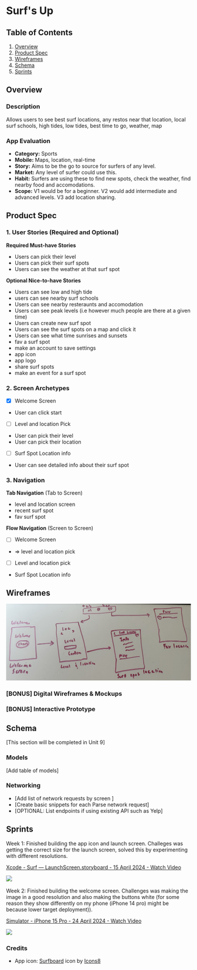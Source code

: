 # Surf's Up

## Table of Contents

1. [Overview](#Overview)
2. [Product Spec](#Product-Spec)
3. [Wireframes](#Wireframes)
4. [Schema](#Schema)
5. [Sprints](#Sprints)

## Overview

### Description

Allows users to see best surf locations, any restos near that location, local surf schools, high tides, low tides, best time to go, weather, map

### App Evaluation

- **Category:** Sports
- **Mobile:** Maps, location, real-time
- **Story:** Aims to be the go to source for surfers of any level.
- **Market:** Any level of surfer could use this.
- **Habit:** Surfers are using these to find new spots, check the weather, find nearby food and accomodations.
- **Scope:** V1 would be for a beginner. V2 would add intermediate and advanced levels. V3 add location sharing.

## Product Spec

### 1. User Stories (Required and Optional)

**Required Must-have Stories**

* Users can pick their level
* Users can pick their surf spots
* Users can see the weather at that surf spot

**Optional Nice-to-have Stories**

* Users can see low and high tide
* users can see nearby surf schools
* Users can see nearby resteraunts and accomodation
* Users can see peak levels (i.e however much people are there at a given time)
* Users can create new surf spot
* Users can see the surf spots on a map and click it
* Users can see what time sunrises and sunsets
* fav a surf spot
* make an account to save settings
* app icon
* app logo
* share surf spots
* make an event for a surf spot

### 2. Screen Archetypes

- [x] Welcome Screen
* User can click start

- [ ] Level and location Pick
* User can pick their level
* User can pick their location

- [ ] Surf Spot Location info
* User can see detailed info about their surf spot

### 3. Navigation

**Tab Navigation** (Tab to Screen)

* level and location screen
* recent surf spot 
* fav surf spot 

**Flow Navigation** (Screen to Screen)

- [ ] Welcome Screen
* => level and location pick 

- [ ] Level and location pick 
* Surf Spot Location info


## Wireframes

<img src="https://github.com/muhammadAkbar7/Surfs-Up/blob/main/wireframe.jpeg" width=600>

### [BONUS] Digital Wireframes & Mockups

### [BONUS] Interactive Prototype

## Schema 

[This section will be completed in Unit 9]

### Models

[Add table of models]

### Networking

- [Add list of network requests by screen ]
- [Create basic snippets for each Parse network request]
- [OPTIONAL: List endpoints if using existing API such as Yelp]

## Sprints

Week 1: Finished building the app icon and launch screen. Challeges was getting the correct size for the launch screen, solved this by experimenting with different resolutions.

<div>
    <a href="https://www.loom.com/share/65000ecc63864d1096d6a2c59acf4883">
      <p>Xcode - Surf — LaunchScreen.storyboard - 15 April 2024 - Watch Video</p>
    </a>
    <a href="https://www.loom.com/share/65000ecc63864d1096d6a2c59acf4883">
      <img style="max-width:300px;" src="https://cdn.loom.com/sessions/thumbnails/65000ecc63864d1096d6a2c59acf4883-with-play.gif">
    </a>
  </div>


Week 2: Finished building the welcome screen. Challenges was making the image in a good resolution and also making the buttons white (for some reason they show differently on my phone (iPhone 14 pro) might be because lower target deployment)).

<div>
    <a href="https://www.loom.com/share/b6c0280623824d8ba340df4c62a94e2b">
      <p>Simulator - iPhone 15 Pro - 24 April 2024 - Watch Video</p>
    </a>
    <a href="https://www.loom.com/share/b6c0280623824d8ba340df4c62a94e2b">
      <img style="max-width:300px;" src="https://cdn.loom.com/sessions/thumbnails/b6c0280623824d8ba340df4c62a94e2b-with-play.gif">
    </a>
  </div>



### Credits

- App icon: <a target="_blank" href="https://icons8.com/icon/58191/surfboard">Surfboard</a> icon by <a target="_blank" href="https://icons8.com">Icons8</a>
